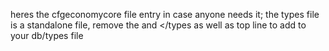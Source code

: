 heres the cfgeconomycore file entry in case anyone needs it; <file name="koth_types.xml" type="types" />
the types file is a standalone file, remove the <types> and </types as well as top line to add to your db/types file
